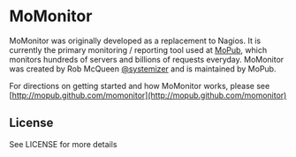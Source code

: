 # MoMonitor

MoMonitor was originally developed as a replacement to Nagios. It is currently the primary monitoring / reporting tool used at [MoPub](http://mopub.com), which monitors hundreds of servers and billions of requests everyday. MoMonitor was created by Rob McQueen [@systemizer](https://twitter.com/systemizer) and is maintained by MoPub.

For directions on getting started and how MoMonitor works, please see [http://mopub.github.com/momonitor](http://mopub.github.com/momonitor)

## License

See LICENSE for more details